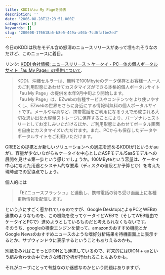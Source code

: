 ```yaml
---
title: KDDIがau My Pageを発表
description: ''
date: '2006-08-28T12:23:51.000Z'
categories: []
keywords: []
slug: "200608-176618a6-b8e5-449a-a04b-7cd6fafbe2ed"
---
```

今日のKDDIは秋冬モデル含め怒濤のニュースリリースがあって埋もれそうなのだけど、このニュースに着目。

リンク: [KDDI 会社情報: ニュースリリース > ケータイ・PC一体の個人ポータルサイト「au My Page」の提供について](http://www.kddi.com/corporate/news_release/2006/0828b/index.html "KDDI 会社情報: ニュースリリース > ケータイ・PC一体の個人ポータルサイト「au My Page」の提供について").

> KDDI、沖縄セルラーは、無料で100Mbyteのデータ保存とお客様一人一人のご利用形態にあわせてカスタマイズができる本格的個人ポータルサイト「au My Page」の提供を本年9月中旬より開始します。  
> 「au My Page」は、EZwebの各種サービスやコンテンツをより使いやすくし、EZwebの世界をさらに身近にする情報料無料の個人ポータルサイトです。メールや写真など、携帯電話をご利用になるうえで形成される大切な思い出を大容量ストレージに保存することにより、パーソナルヒストリーとしてお楽しみいただけるほか、ご利用形態にあわせてポータル画面を自由にカスタマイズいただけます。また、PCからも保存したデータやポータルサイトをご利用いただけます。

GREEとの提携とか新しいソリューションへの適応を進めるKDDIが(というかauが)、容量が少ないながらもケータイを中心としたASPモデル/SaaSモデルへの展開を見せる第一歩という感じでしょうか。100MByteという容量は、ケータイ中心に考えた用途とシステム的な要素（ディスクの値段とか予算とか）を考えた現時点での妥協点でしょう。

個人的には

> 「EZニュースフラッシュ」と連動し、携帯電話の待ち受け画面上に各種更新情報を配信します。

という点にすごく惹かれているのですが、Google DesktopによるPCとWEBの連携のようなものを、この機能を使ってケータイとWEBで（そしてWEB経由でケータイとPCで）進めようとしているものだと考えられなくもないです。  
そのうち、googleの検索エンジンを使って、amazonのおすすめ機能とかGoogle Newsのおすすめニュースのような嗜好分析結果を待機画面上に表示するとか、サブウィンドウに表示するということもありえるのかも。

別紙をみればこそっとDIONとも連携しているので、将来的にはDION + auという組み合わせの中で大きな嗜好分析が行われることもありかも。

それがユーザにとって有益なのか迷惑なのかという問題はありますが。